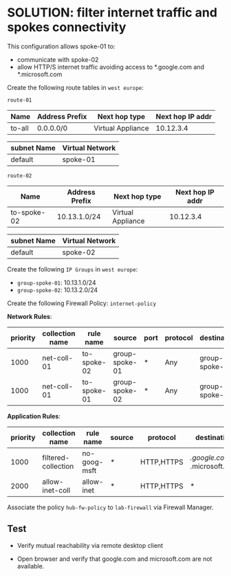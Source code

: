 # SOLUTION: filter internet traffic and spokes connectivity
This configuration allows spoke-01 to: 
  * communicate with spoke-02 
  * allow HTTP/S internet traffic avoiding access to *.google.com and *.microsoft.com  


Create the following route tables in `west europe`: 

`route-01`

| Name | Address Prefix | Next hop type | Next hop IP addr |
|---|---|---|---|
| to-all | 0.0.0.0/0 | Virtual Appliance | 10.12.3.4 |

| subnet Name | Virtual Network |
|---|---|
| default | spoke-01 |

`route-02`

| Name | Address Prefix | Next hop type | Next hop IP addr |
|---|---|---|---|
| to-spoke-02 | 10.13.1.0/24 | Virtual Appliance | 10.12.3.4 |

| subnet Name | Virtual Network |
|---|---|
| default | spoke-02 |


Create the following `IP Groups` in `west europe`:
* `group-spoke-01`: 10.13.1.0/24
* `group-spoke-02`: 10.13.2.0/24

Create the following Firewall Policy: `internet-policy`

**Network Rules**:

| priority | collection name | rule name | source | port | protocol | destination | Action |
|---|---|---|---|---|---|---|---|
| 1000 | net-coll-01| to-spoke-02 | group-spoke-01 | * | Any | group-spoke-02 | Allow |
| 1000 | net-coll-01| to-spoke-01 | group-spoke-02 | * | Any | group-spoke-01 | Allow |

**Application Rules**:

| priority | collection name | rule name | source | protocol | destination| action |
|---|---|---|---|---|---|---|
|1000|filtered-collection| no-goog-msft| * | HTTP,HTTPS | *.google.com,<br>*.microsoft.com | Deny |
|2000|allow-inet-coll| allow-inet| * | HTTP,HTTPS | * | Allow | 

Associate the policy `hub-fw-policy` to `lab-firewall` via Firewall Manager.

## Test
* Verify mutual reachability via remote desktop client

* Open browser and verify that google.com and microsoft.com are not available.